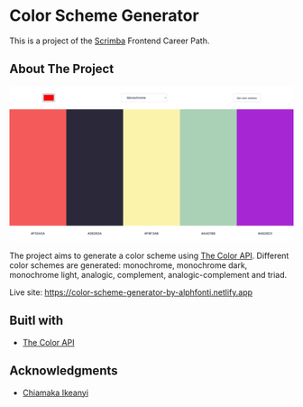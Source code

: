 # Color Scheme Generator

This is a project of the [Scrimba](https://scrimba.com) Frontend Career Path.

## About The Project

![Color Scheme Generator screenshot](./screenshot.png)

The project aims to generate a color scheme using [The Color API](https://www.thecolorapi.com/). Different color schemes are generated: monochrome, monochrome dark, monochrome light, analogic, complement, analogic-complement and triad.

Live site: https://color-scheme-generator-by-alphfonti.netlify.app

## Buitl with

- [The Color API](https://www.thecolorapi.com/)

## Acknowledgments

- [Chiamaka Ikeanyi](https://chiamakaikeanyi.dev/how-to-copy-text-with-ease-in-javascript-using-the-clipboard-api/)
